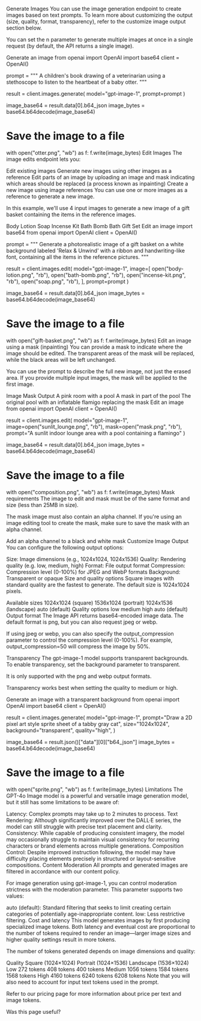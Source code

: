 Generate Images
You can use the image generation endpoint to create images based on text prompts. To learn more about customizing the output (size, quality, format, transparency), refer to the customize image output section below.

You can set the n parameter to generate multiple images at once in a single request (by default, the API returns a single image).

Generate an image
from openai import OpenAI
import base64
client = OpenAI()

prompt = """
A children's book drawing of a veterinarian using a stethoscope to 
listen to the heartbeat of a baby otter.
"""

result = client.images.generate(
    model="gpt-image-1",
    prompt=prompt
)

image_base64 = result.data[0].b64_json
image_bytes = base64.b64decode(image_base64)

# Save the image to a file
with open("otter.png", "wb") as f:
    f.write(image_bytes)
Edit Images
The image edits endpoint lets you:

Edit existing images
Generate new images using other images as a reference
Edit parts of an image by uploading an image and mask indicating which areas should be replaced (a process known as inpainting)
Create a new image using image references
You can use one or more images as a reference to generate a new image.

In this example, we'll use 4 input images to generate a new image of a gift basket containing the items in the reference images.

Body Lotion
Soap
Incense Kit
Bath Bomb
Bath Gift Set
Edit an image
import base64
from openai import OpenAI
client = OpenAI()

prompt = """
Generate a photorealistic image of a gift basket on a white background 
labeled 'Relax & Unwind' with a ribbon and handwriting-like font, 
containing all the items in the reference pictures.
"""

result = client.images.edit(
    model="gpt-image-1",
    image=[
        open("body-lotion.png", "rb"),
        open("bath-bomb.png", "rb"),
        open("incense-kit.png", "rb"),
        open("soap.png", "rb"),
    ],
    prompt=prompt
)

image_base64 = result.data[0].b64_json
image_bytes = base64.b64decode(image_base64)

# Save the image to a file
with open("gift-basket.png", "wb") as f:
    f.write(image_bytes)
Edit an image using a mask (inpainting)
You can provide a mask to indicate where the image should be edited. The transparent areas of the mask will be replaced, while the black areas will be left unchanged.

You can use the prompt to describe the full new image, not just the erased area. If you provide multiple input images, the mask will be applied to the first image.

Image	Mask	Output
A pink room with a pool	A mask in part of the pool	The original pool with an inflatable flamigo replacing the mask
Edit an image
from openai import OpenAI
client = OpenAI()

result = client.images.edit(
    model="gpt-image-1",
    image=open("sunlit_lounge.png", "rb"),
    mask=open("mask.png", "rb"),
    prompt="A sunlit indoor lounge area with a pool containing a flamingo"
)

image_base64 = result.data[0].b64_json
image_bytes = base64.b64decode(image_base64)

# Save the image to a file
with open("composition.png", "wb") as f:
    f.write(image_bytes)
Mask requirements
The image to edit and mask must be of the same format and size (less than 25MB in size).

The mask image must also contain an alpha channel. If you're using an image editing tool to create the mask, make sure to save the mask with an alpha channel.

Add an alpha channel to a black and white mask
Customize Image Output
You can configure the following output options:

Size: Image dimensions (e.g., 1024x1024, 1024x1536)
Quality: Rendering quality (e.g. low, medium, high)
Format: File output format
Compression: Compression level (0-100%) for JPEG and WebP formats
Background: Transparent or opaque
Size and quality options
Square images with standard quality are the fastest to generate. The default size is 1024x1024 pixels.

Available sizes	
1024x1024 (square)
1536x1024 (portrait)
1024x1536 (landscape)
auto (default)
Quality options	
low
medium
high
auto (default)
Output format
The Image API returns base64-encoded image data. The default format is png, but you can also request jpeg or webp.

If using jpeg or webp, you can also specify the output_compression parameter to control the compression level (0-100%). For example, output_compression=50 will compress the image by 50%.

Transparency
The gpt-image-1 model supports transparent backgrounds. To enable transparency, set the background parameter to transparent.

It is only supported with the png and webp output formats.

Transparency works best when setting the quality to medium or high.

Generate an image with a transparent background
from openai import OpenAI
import base64
client = OpenAI()

result = client.images.generate(
    model="gpt-image-1",
    prompt="Draw a 2D pixel art style sprite sheet of a tabby gray cat",
    size="1024x1024",
    background="transparent",
    quality="high",
)

image_base64 = result.json()["data"][0]["b64_json"]
image_bytes = base64.b64decode(image_base64)

# Save the image to a file
with open("sprite.png", "wb") as f:
    f.write(image_bytes)
Limitations
The GPT-4o Image model is a powerful and versatile image generation model, but it still has some limitations to be aware of:

Latency: Complex prompts may take up to 2 minutes to process.
Text Rendering: Although significantly improved over the DALL·E series, the model can still struggle with precise text placement and clarity.
Consistency: While capable of producing consistent imagery, the model may occasionally struggle to maintain visual consistency for recurring characters or brand elements across multiple generations.
Composition Control: Despite improved instruction following, the model may have difficulty placing elements precisely in structured or layout-sensitive compositions.
Content Moderation
All prompts and generated images are filtered in accordance with our content policy.

For image generation using gpt-image-1, you can control moderation strictness with the moderation parameter. This parameter supports two values:

auto (default): Standard filtering that seeks to limit creating certain categories of potentially age-inappropriate content.
low: Less restrictive filtering.
Cost and latency
This model generates images by first producing specialized image tokens. Both latency and eventual cost are proportional to the number of tokens required to render an image—larger image sizes and higher quality settings result in more tokens.

The number of tokens generated depends on image dimensions and quality:

Quality	Square (1024×1024)	Portrait (1024×1536)	Landscape (1536×1024)
Low	272 tokens	408 tokens	400 tokens
Medium	1056 tokens	1584 tokens	1568 tokens
High	4160 tokens	6240 tokens	6208 tokens
Note that you will also need to account for input text tokens used in the prompt.

Refer to our pricing page for more information about price per text and image tokens.

Was this page useful?
